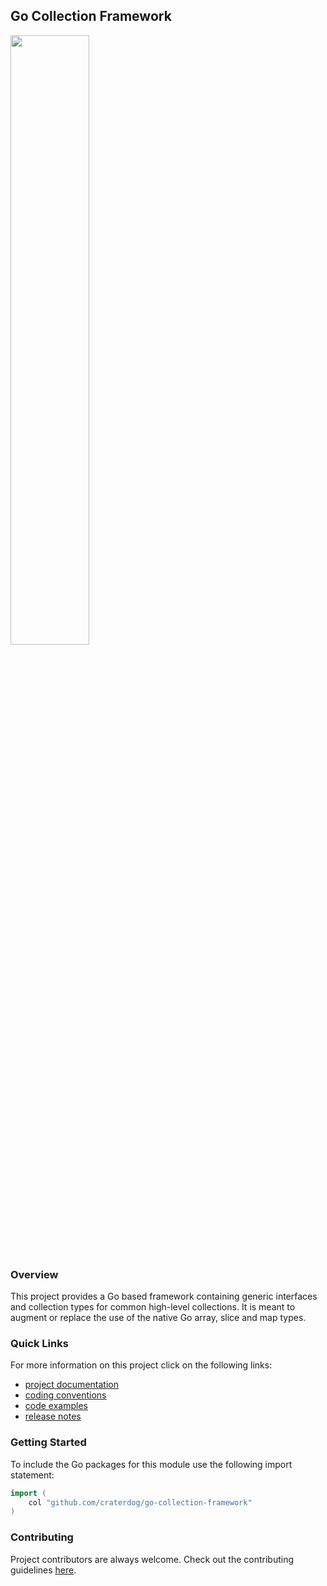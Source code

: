 ## Go Collection Framework
<img src="https://craterdog.com/images/CraterDog.png" width="50%">

### Overview
This project provides a Go based framework containing generic interfaces and
collection types for common high-level collections. It is meant to augment or
replace the use of the native Go array, slice and map types.

### Quick Links
For more information on this project click on the following links:
 * [project documentation](https://github.com/craterdog/go-collection-framework/wiki)
 * [coding conventions](https://github.com/craterdog/go-collection-framework/wiki/coding-conventions)
 * [code examples](https://github.com/craterdog/go-collection-framework/wiki/code-examples)
 * [release notes](https://github.com/craterdog/go-collection-framework/wiki/release-notes)

### Getting Started
To include the Go packages for this module use the following import statement:
```go
import (
	col "github.com/craterdog/go-collection-framework"
)
```

### Contributing
Project contributors are always welcome. Check out the contributing guidelines
[here](https://github.com/craterdog/go-collection-framework/blob/main/.github/CONTRIBUTING.md).
